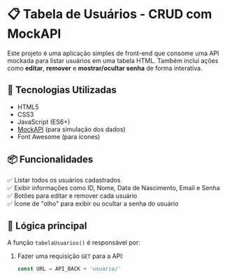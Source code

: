 # 📋 Tabela de Usuários - CRUD com MockAPI

Este projeto é uma aplicação simples de front-end que consome uma API mockada para listar usuários em uma tabela HTML. Também inclui ações como **editar**, **remover** e **mostrar/ocultar senha** de forma interativa.

## 🚀 Tecnologias Utilizadas

- HTML5
- CSS3
- JavaScript (ES6+)
- [MockAPI](https://mockapi.io/) (para simulação dos dados)
- Font Awesome (para ícones)

## 📦 Funcionalidades

✅ Listar todos os usuários cadastrados  
✅ Exibir informações como ID, Nome, Data de Nascimento, Email e Senha  
✅ Botões para editar e remover cada usuário  
✅ Ícone de "olho" para exibir ou ocultar a senha do usuário  

## 🧠 Lógica principal

A função `tabelaUsuarios()` é responsável por:

1. Fazer uma requisição `GET` para a API:
   ```js
   const URL = API_BACK + 'usuario/'
